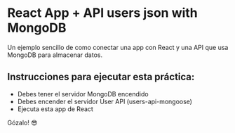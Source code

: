# React App + API users json with MongoDB  

Un ejemplo sencillo de como conectar una app con React y una API que usa MongoDB para almacenar datos.


## Instrucciones para ejecutar esta práctica:

* Debes tener el servidor MongoDB encendido
* Debes encender el servidor User API (users-api-mongoose)
* Ejecuta esta app de React

Gózalo! 😎